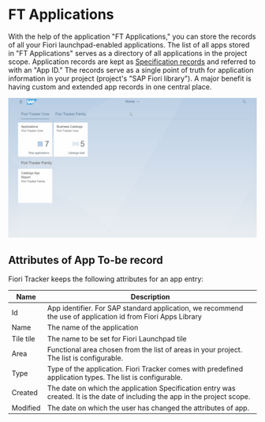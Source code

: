 # FT Applications

With the help of the application "FT Applications," you can store the records of all your Fiori launchpad-enabled applications. The list of all apps stored in "FT Applications" serves as a directory of all applications in the project scope. Application records are kept as [Specification records](../../to-be.md) and referred to with an "App ID." The records serve as a single point of truth for application information in your project (project's "SAP Fiori library"). A major benefit is having custom and extended app records in one central place.

[![](res/apps.gif)](res/apps.gif)

## Attributes of App To-be record

Fiori Tracker keeps the following attributes for an app entry:


| Name      | Description                                                                                                             |
|-----------|-------------------------------------------------------------------------------------------------------------------------|
| Id        | App identifier. For SAP standard application, we recommend the use of application id from Fiori Apps Library        |
| Name      | The name of the application                                                                                             |
| Tile tile | The name to be set for Fiori Launchpad tile                                                                           |
| Area      | Functional area chosen from the list of areas in your project. The list is configurable.                             |
| Type      | Type of the application. Fiori Tracker comes with predefined application types. The list is configurable.             |
| Created   | The date on which the application Specification entry was created.   It is the date of including the app in the project scope. |
| Modified  | The date on which the user has changed the attributes of app.   |